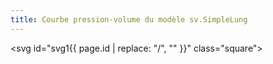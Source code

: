```yaml
---
title: Courbe pression-volume du modèle sv.SimpleLung
---
```


<svg id="svg1{{ page.id | replace: "/", "" }}" class="square"></svg>

<script>

	var lung = new sv.SimpleLung();
	/*
	var ventilator = new sv.PresureControler();
	ventilator.nbcycles = 3;
*/
	var ventilator = new sv.PVCurve();
	var data = ventilator.ventilate(lung);

	fx = function(d){return d.Palv};
	fy1 = function(d){return d.Vt};


	var graph1 = new gs.quickGraph( "#svg1{{ page.id | replace: "/", "" }}", data.timeData, fx, fy1)
		.setidx("Palv")
		.setidy("Vt");


</script>
